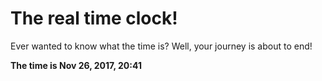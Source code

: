 # The real time clock!

Ever wanted to know what the time is? Well, your journey is about to end!

**The time is Nov 26, 2017, 20:41**